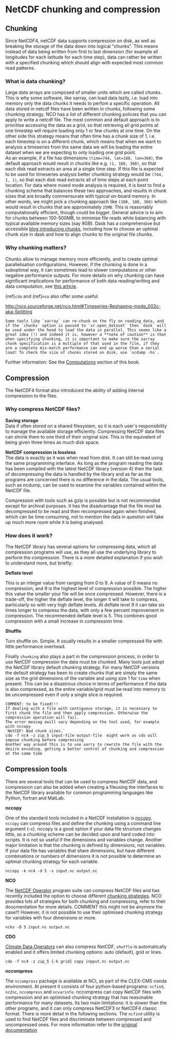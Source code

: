 # NetCDF chunking and compression 

## Chunking

Since NetCDF4, netCDF data supports compression on disk, as well as breaking the storage of the data down into logical "chunks". This means instead of data being written from first to last dimension (for example all longitudes for each latitude for each time step), data can rather be written with a specified chunking which should align with expected most common read patterns. 

### What is data chunking?
Large data arrays are composed of smaller units which are called *chunks*. This is why some software, like xarray, can load data lazily, i.e. load into memory only the data chunks it needs to perfom a specific operation. 
All data stored in netcdf files have been written in chunks, following some chunking strategy. NCO has a list of different chunking policies that you can apply to write a netcdf file. The most common and default approach is to prioritise accessing the data as a grid, so that retrieving all grid points at one timestep will require loading only 1 or few chunks at one time. On the other side this strategy means that often time has a chunk size of 1, i.e. each timestep is on a different chunk, which means that when we want to analysis a timeseries from the same data we will be loading the entire dataset when we are expecting to only loading one grid point.<br> 
As an example, if a file has dimensions `(time=744, lat=180, lon=360)`, the default approach would result in chunks like e.g. `(1, 180, 360)`, so that each disk read extracts an area at a single time step. If this file is expected to be used for timeseries analysis   better chunking strategy would be `(744, 1, 1)`, so that each disk read extracts all of time steps at each point location. 
For data where mixed mode analysis is required, it is best to find a chunking scheme that balances these two approaches, and results in chunk sizes that are broadly commensurate with typical on-board memory. In other words, we might pick a chunking approach like `(100, 180, 360)` which would result in chunks that are approximately `25MB`. This is reasonably computationally efficient, though could be bigger. General advice is to aim for chunks between 100-500MB, to minimise file reads while balancing with typical available memory sizes (say 8GB).
Dask has a comprehensive but accessible [blog introducing chunks](https://blog.dask.org/2021/11/02/choosing-dask-chunk-sizes), including how to choose an optimal chunk size in dask and how to align chunks to the original file chunks.


### Why chunking matters?
Chunks allow to manage memory more efficiently, and to create optimal parallelisation configurations. However, if the chunking is done in a suboptimal way, it can sometimes lead to slower computations or other negative performance outputs.
For more details on why chunking can have significant implications for performance of both data reading/writing and data computation, see [this article](https://www.unidata.ucar.edu/blogs/developer/en/entry/chunking_data_why_it_matters).

{ref}`cdo` and {ref}`nco` also offer some useful.

http://nco.sourceforge.net/nco.html#Timeseries-Reshaping-mode_002c-aka-Splitting

```{admonition} If rechunking use a multiple of original chunks
Some tools like `xarray` can re-chunk on the fly on reading data, and if the `chunks` option is passed to `xr.open_dataset` then `dask` will be used under the hood to load the data in parallel. This seems like a great idea (!) and indeed it is, however a **note of caution** is that when specifying chunking, it is important to make sure the xarray chunk specification is a multiple of that used in the file, if they are a complete mis-match performance can end up worse than a serial load! To check the size of chunks stored on disk, use `ncdump -hs`.
```

Further information: See the [Computations](https://acdguide.github.io/BigData/computations.html) section of this book.

## Compression

The NetCDF4 format also introduced the ability of adding internal compression to the files. 

### Why compress NetCDF files?

**Saving storage**<br>
  Data if often stored on a shared filesystem, so it is each user's responsibility to manage the available storage efficiently. Compressing NetCDF data files can shrink them to one third of their original size. This is the equivalent of being given three times as much disk space.

**NetCDF compression is lossless**<br>
 The data is exactly as it was when read from disk. It can still be read using the same programming interface. As long as the program reading the data has been compiled with the latest NetCDF library (version 4) then the task of decompressing the data is handled by the library and as far as the programs are concerned there is no difference in the data. The usual tools, such as ncdump, can be used to examine the variables contained within the NetCDF file.

Compression with tools such as gzip is possible but is not recommended except for archival purposes. It has the disadvantage that the file must be decompressed to be read and then recompressed again when finished, which can be time consuming, not to mention the data in question will take up much more room while it is being analysed.

### How does it work?
The NetCDF library has several options for compressing data, which all compression programs will use, as they all use the underlying library to perform the compression. There is a more detailed explanation if you wish to understand more, but briefly:

**Deflate level**

This is an integer value from ranging from 0 to 9. A value of 0 means no compression, and 9 is the highest level of compression possible. The higher this value the smaller your file will be once compressed. However, there is a trade-off, the higher the deflate level, the longer it will take to compress, particularly so with very high deflate levels. At deflate level 9 it can take six times longer to compress the data, with only a few percent improvement in compression. The recommended deflate level is 5. This combines good compression with a small increase in compression time.

**Shuffle**

Turn shuffle on. Simple. It usually results in a smaller compressed file with little performance overhead.

Finally `chunking` also plays a part in the compression process, in order to use NetCDF compression the data must be chunked. Many tools just adopt the NetCDF library default chunking strategy. For many NetCDF versions the default strategy has been to create chunks that are simply the same size as the grid dimensions of the variable and using size 1 for `time` when present. This can be a disastrous choice in terms of performance if the data is also compressed, as the entire variable/grid must be read into memory to be uncompressed even if only a single slice is required.

```{warning}
COMMENT: to be fixed!!!
If dealing with a file with contiguous storage, it is necessary to first chunk the file and then apply compression. Otherwise the compression operation will fail.
The error messag ewill vary depending on the tool used, for example with nccopy
`NetCDF: Bad chunk sizes.`
cdo -f nc4 -z zip_5 input-file output-file  might work as cdo will impose chunking before compressing
Another way around this is to use xarry to rewrite the file with the desire encoding, getting a better control of chunking and compression at the same time
```

## Compression tools

There are several tools that can be used to compress NetCDF data, and compression can also be added when creating a fileusing the interfaces to the NetCDF library available for common programming languages like Python, fortran and MatLab.

**nccopy**

One of the standard tools included in a NetCDF installation is [nccopy](https://docs.unidata.ucar.edu/nug/current/netcdf_utilities_guide.html#guide_nccopy). `nccopy` can compress files and define the chunking using a command line argument (-c). nccopy is a good option if your data file structure changes little, so a chunking scheme can be decided upon and hard coded into scripts. It is not so useful if the dimensions and variables change. Another major limitation is that the chunking is defined by dimensions, not variables. If your data file has variables that share dimensions, but have different combinations or numbers of dimensions it is not possible to determine an optimal chunking strategy for each variable.

```{code}
nccopy -k nc4 -d 5 -s input.nc output.nc 
```
**NCO**

The [NetCDF Operator](http://nco.sourceforge.net/nco.html#Compression) program suite can compress NetCDF files and has recently included the option to choose different [chunking strategies](http://nco.sourceforge.net/nco.html#Chunking). NCO provides lots of strategies for both chunking and compressing, refer to their doucmentation for more details. 
COMMENT this might not be anymore the case!!!
However, it is not possible to use their optimised chunking strategy for variables with four dimensions or more.

```{code}
ncks -D 5 input.nc output.nc
```

**CDO**

[Climate Data Operators](https://code.mpimet.mpg.de/projects/cdo/embedded/index.html#x1-70001.2.1) can also compress NetCDF, `shuffle` is automatically enabled and it offers limited chunking options: auto (default), grid or lines.

```{code}
cdo -f nc4 -z zip_5 {-k grid} copy inpput.nc output.nc
```

**nccompress**

The `nccompress` package is available at NCI, as part of the CLEX-CMS conda environment. At present it consists of four python-based programs: `ncfind`, `nc2nc`, `nccompress` and `ncvarinfo`. nccompress can copy NetCDF files with compression and an optimised chunking strategy that has reasonable performance for many datasets. Its two main limitations: it is slower than the other programs, and it can only compress NetCDF3 or NetCDF4 classic format. There is more detail in the following sections.
The `ncfind` utility is used to find NetCDF files and discriminate between compressed and uncompressed ones.
For more information refer to the [original documentation](http://climate-cms.wikis.unsw.edu.au/NetCDF_Compression_Tools#General_guidelines)




